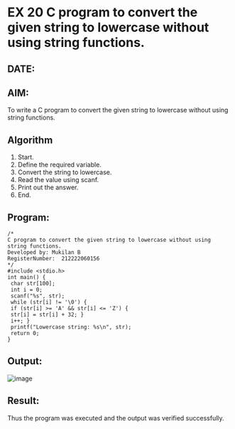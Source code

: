 # EX 20 C program to convert the given string to lowercase without using string functions.
## DATE:
## AIM:
To write a C program to convert the given string to lowercase without using string functions.

## Algorithm
 
1. Start.
2. Define the required variable.
3. Convert the string to lowercase.
4. Read the value using scanf.
5. Print out the answer.
6. End.
   
## Program:
```
/*
C program to convert the given string to lowercase without using string functions.
Developed by: Mukilan B
RegisterNumber:  212222060156
*/
#include <stdio.h>
int main() {
 char str[100];
 int i = 0;
 scanf("%s", str); 
 while (str[i] != '\0') {
 if (str[i] >= 'A' && str[i] <= 'Z') {
 str[i] = str[i] + 32; }
 i++; }
 printf("Lowercase string: %s\n", str);
 return 0;
}
```

## Output:

![image](https://github.com/user-attachments/assets/5c5a73d9-bb11-459c-ad03-ae465f896331)

## Result:
Thus the program was executed and the output was verified successfully.
